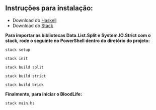 ## Instruções para instalação:

* Download do [Haskell](https://www.haskell.org/platform/)
* Download do [Stack](https://docs.haskellstack.org/en/stable/README/)

**Para importar as bibliotecas Data.List.Split e System.IO.Strict com o stack, rode o seguinte no PowerShell dentro do diretório do projeto:**

	stack setup
	
	stack init
	
	stack build split

	stack build strict
	
	stack build brick

**Finalmente, para iniciar o BloodLife:**

	stack main.hs
